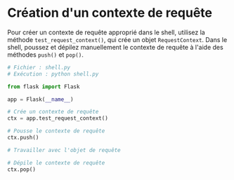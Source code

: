 # Création d'un contexte de requête

Pour créer un contexte de requête approprié dans le shell, utilisez la méthode `test_request_context()`, qui crée un objet `RequestContext`. Dans le shell, poussez et dépilez manuellement le contexte de requête à l'aide des méthodes `push()` et `pop()`.

```python
# Fichier : shell.py
# Exécution : python shell.py

from flask import Flask

app = Flask(__name__)

# Crée un contexte de requête
ctx = app.test_request_context()

# Pousse le contexte de requête
ctx.push()

# Travailler avec l'objet de requête

# Dépile le contexte de requête
ctx.pop()
```
